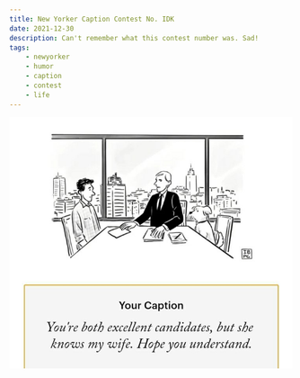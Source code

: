 ```yaml
---
title: New Yorker Caption Contest No. IDK
date: 2021-12-30
description: Can't remember what this contest number was. Sad!
tags:
    - newyorker
    - humor
    - caption
    - contest
    - life
---
```

<img src="/assets/img/newyorkeridk.jpg">
